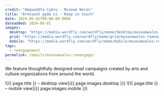 ```yaml
---
credit: "Amgueddfa Cymru - Museum Wales"
title: "Arhoswch gyda ni - Keep in touch"
date: 2024-06-01T00:00:00-0800
dateadded: 2024-06-01
images:
  desktop: "https://media.wordfly.com/wordfly/mome/desktop/museumwales-reeengage.jpg"
  grid: "https://media.wordfly.com/wordfly/mome/grid/museumwales-reeengage.jpg"
  mobile: "https://media.wordfly.com/wordfly/mome/mobile/museumwales-reeengage.jpg"
tags:
  - reengagement
permalink: /emails/museumwales-reeengage/
---
```

We feature thoughtfully designed email campaigns created by arts and culture organizations from around the world.

![{{ page.title }} – desktop view]({{ page.images.desktop }})
![{{ page.title }} – mobile view]({{ page.images.mobile }})
